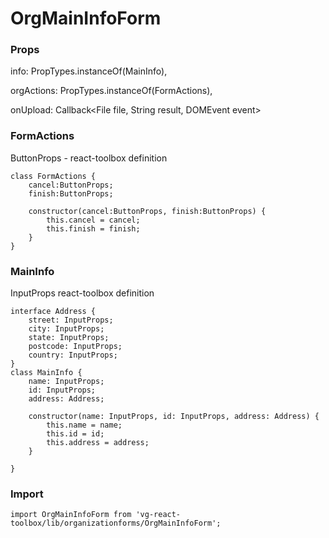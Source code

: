 # OrgMainInfoForm 

### Props
info: PropTypes.instanceOf(MainInfo),

orgActions: PropTypes.instanceOf(FormActions),

onUpload: Callback<File file, String result, DOMEvent event>

### FormActions
    
ButtonProps - react-toolbox  definition

```
class FormActions {
    cancel:ButtonProps;
    finish:ButtonProps;

    constructor(cancel:ButtonProps, finish:ButtonProps) {
        this.cancel = cancel;
        this.finish = finish;
    }
}
```

### MainInfo

InputProps react-toolbox  definition


```
interface Address {
    street: InputProps;
    city: InputProps;
    state: InputProps;
    postcode: InputProps;
    country: InputProps;
}
class MainInfo {
    name: InputProps;
    id: InputProps;
    address: Address;

    constructor(name: InputProps, id: InputProps, address: Address) {
        this.name = name;
        this.id = id;
        this.address = address;
    }

}

```

### Import
```
import OrgMainInfoForm from 'vg-react-toolbox/lib/organizationforms/OrgMainInfoForm';
```